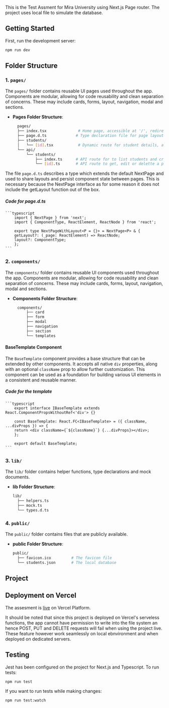 This is the Test Assment for Mira University using Next.js Page router. The project uses local file to simulate the database.

## Getting Started

First, run the development server:

```bash
npm run dev
```

## Folder Structure

### 1. `pages/`

The `pages/` folder contains reusable UI pages used throughout the app. Components are modular, allowing for code reusability and clean separation of concerns. These may include cards, forms, layout, navigation, modal and sections.

- **Pages Folder Structure**:
  ```bash
    pages/
    ├── index.tsx              # Home page, accessible at '/', redirects to '/students'
    ├── page.d.ts             # Type declaration file for page layouts.
    ├── students/
    │   └── [id].tsx           # Dynamic route for student details, accessible at '/studentss/[id]'
    └── api/
        └── students/
            ├── index.ts      # API route for to list students and create new student, accessible at '/api/students'
            └── [id].ts       # API route to get, edit or delette a particular student,, accessible at '/api/students/[id]'
  ```

The file `page.d.ts` describes a type which extends the default NextPage and used to share layouts and persist component state between pages. This is necessary because the NextPage interface as for some reason it does not include the getLayout function out of the box.

##### Code for page.d.ts

    ```typescript
        import { NextPage } from 'next';
        import { ComponentType, ReactElement, ReactNode } from 'react';

        export type NextPageWithLayout<P = {}> = NextPage<P> & {
        getLayout?: (_page: ReactElement) => ReactNode;
        layout?: ComponentType;
        };
    ```

### 2. `components/`

The `components/` folder contains reusable UI components used throughout the app. Components are modular, allowing for code reusability and clean separation of concerns. These may include cards, forms, layout, navigation, modal and sections.

- **Components Folder Structure**:
  ```bash
    components/
        ├── card
        ├── form
        ├── modal
        ├── navigation
        ├── section
        └── templates
  ```

#### BaseTemplate Component

The `BaseTemplate` component provides a base structure that can be extended by other components. It accepts all native `div` properties, along with an optional `className` prop to allow further customization. This component can be used as a foundation for building various UI elements in a consistent and reusable manner.

##### Code for the template

    ```typescript
        export interface IBaseTemplate extends React.ComponentPropsWithoutRef<'div'> {}

        const BaseTemplate: React.FC<IBaseTemplate> = ({ className, ...divProps }) => {
        return <div className={`${className}`} {...divProps}></div>;
        };

        export default BaseTemplate;
    ```

### 3. `lib/`

The `lib/` folder contains helper functions, type declarations and mock documents.

- **lib Folder Structure**:
  ```bash
  lib/
    ├── helpers.ts
    ├── mock.ts
    └── types.d.ts
  ```

### 4. `public/`

The `public/` folder contains files that are publicly available.

- **public Folder Structure**:
  ```bash
  public/
    ├── favicon.ico         # The favicon file
    └── students.json       # The local database
  ```

## Project

## Deployment on Vercel

The assesment is [live](https://philip-miva-test.vercel.app) on Vercel Platform.

It should be noted that since this project is deployed on Vercel's serveless functions, the app cannot have permission to write into the file system an hence POST, PUT and DELETE requests will fail when using the project live. These feature however work seamlessly on local ebnvironment and when deployed on dedicated servers.

## Testing

Jest has been configured on the project for Next.js and Typescript. To run tests:

```bash
npm run test
```

If you want to run tests while making changes:

```bash
npm run test:watch
```
